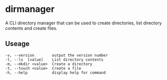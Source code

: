 # dirmanager

A CLI directory manager that can be used to create directories, list directory contents and create files.

## Useage

```
-v, --version        output the version number
-l, --ls  [value]    List directory contents
-m, --mkdir <value>  Create a directory
-t, --touch <value>  Create a file
-h, --help           display help for command
```
